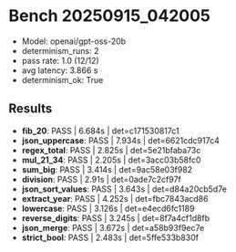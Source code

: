 # Bench 20250915_042005
- Model: openai/gpt-oss-20b
- determinism_runs: 2
- pass rate: 1.0 (12/12)
- avg latency: 3.866 s
- determinism_ok: True

## Results
- **fib_20**: PASS | 6.684s | det=c171530817c1
- **json_uppercase**: PASS | 7.934s | det=6621cdc917c4
- **regex_total**: PASS | 2.825s | det=5e21bfaba73c
- **mul_21_34**: PASS | 2.205s | det=3acc03b58fc0
- **sum_big**: PASS | 3.414s | det=9ac58e03f982
- **division**: PASS | 2.91s | det=0ade7c2cf97f
- **json_sort_values**: PASS | 3.643s | det=d84a20cb5d7e
- **extract_year**: PASS | 4.252s | det=fbc7843acd86
- **lowercase**: PASS | 3.126s | det=e4ecd6fc1189
- **reverse_digits**: PASS | 3.245s | det=8f7a4cf1d8fb
- **json_merge**: PASS | 3.672s | det=a58b93f9ec7e
- **strict_bool**: PASS | 2.483s | det=5ffe533b830f